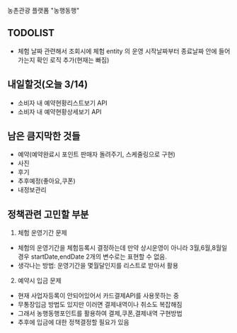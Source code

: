 농촌관광 플랫폼 "농행동행"

## TODOLIST
- 체험 날짜 관련해서 조회시에 체험 entity 의 운영 시작날짜부터 종료날짜 안에 들어가는지 확인 로직 추가(현재는 빠짐)

## 내일할것(오늘 3/14)
- 소비자 내 예약현황리스트보기 API
- 소비자 내 예약현황상세보기 API

## 남은 큼지막한 것들
- 예약(예약완료시 포인트 판매자 돌려주기, 스케줄링으로 구현)
- 사진
- 후기
- 추후예정(좋아요,쿠폰)
- 내정보관리

## 정책관련 고민할 부분
1. 체험 운영기간 문제
- 체험의 운영기간을 체험등록시 결정하는데 만약 상시운영이 아니라 3월,6월,8월일 경우 startDate,endDate 2개의 변수로는 표현할 수 없음.
- 생각나는 방법: 운영기간을 몇월달인지를 리스트로 받아서 활용

2. 예약시 입금 문제
- 현재 사업자등록이 안되어있어서 카드결제API를 사용못하는 중
- 무통장입금 방법도 있지만 이러면 결제내역이나 취소도 복잡해짐
- 그래서 농행동행포인트를 활용하여 결제,쿠폰,결제내역 구현방법
- 추후에 입금에 대한 정책결정할 필요가 있음